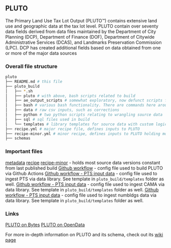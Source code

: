 ## PLUTO

The Primary Land Use Tax Lot Output (PLUTO™) contains extensive land use and geographic data at the tax lot level. PLUTO contain over seventy data fields derived from data files maintained by the Department of City Planning (DCP), Department of Finance (DOF), Department of Citywide Administrative Services (DCAS), and Landmarks Preservation Commission (LPC). DCP has created additional fields based on data obtained from one or more of the major data sources

### Overall file structure
```bash
pluto
├── README.md # this file
├── pluto_build
│   ├── *.sh
│   ├── pluto # with above, bash scripts related to build
│   ├── ae_output_scripts # somewhat exploratory, now defunct scripts for generating custom outputs from an existing build
│   ├── bash # various bash functionality. There are commands here around loading specific source datasets
│   ├── data # raw csv inputs, such as corrections
│   ├── python # two python scripts relating to wrangling source data
│   ├── sql # sql files used in build
│   └── templates # library templates for source data with custom logic in pluto folder
├── recipe.yml # major recipe file, defines inputs to PLUTO
├── recipe-minor.yml # minor recipe, defines inputs to PLUTO holding most source data versions constant from previous build
├── schemas
```

### Important files
[metadata](https://github.com/NYCPlanning/product-metadata/blob/main/products/pluto/pluto/metadata.yml)
[recipe](https://github.com/NYCPlanning/data-engineering/blob/main/products/pluto/recipe.yml)
[recipe-minor](https://github.com/NYCPlanning/data-engineering/blob/main/products/pluto/recipe-minor.yml) - holds most source data versions constant from last published build
[Github workflow](https://github.com/NYCPlanning/data-engineering/blob/main/.github/workflows/pluto_build.yml) - config file used to build PLUTO via Github Actions
[Github workflow - PTS input data](https://github.com/NYCPlanning/data-engineering/blob/main/.github/workflows/pluto_input_pts.yml) - config file used to ingest PTS via data library. See template in `pluto_build/templates` folder as well.
[Github workflow - PTS input data](https://github.com/NYCPlanning/data-engineering/blob/main/.github/workflows/pluto_input_cama.yml) - config file used to ingest CAMA via data library. See template in `pluto_build/templates` folder as well.
[Github workflow - PTS input data](https://github.com/NYCPlanning/data-engineering/blob/main/.github/workflows/pluto_input_numbldgs.yml) - config file used to ingest numbldgs data via data library. See template in `pluto_build/templates` folder as well.

### Links
[PLUTO on Bytes](https://home.nyc.gov/site/planning/data-maps/open-data/dwn-pluto-mappluto.page)
[PLUTO on OpenData](https://data.cityofnewyork.us/City-Government/Primary-Land-Use-Tax-Lot-Output-PLUTO-/64uk-42ks/about_data)

For more in-depth information on PLUTO and its schema, check out its [wiki page](https://github.com/NYCPlanning/data-engineering/wiki/Product:-PLUTO)
